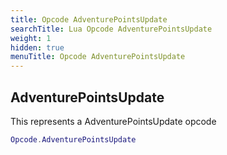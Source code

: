 ```yaml
---
title: Opcode AdventurePointsUpdate
searchTitle: Lua Opcode AdventurePointsUpdate
weight: 1
hidden: true
menuTitle: Opcode AdventurePointsUpdate
---
```

## AdventurePointsUpdate

This represents a AdventurePointsUpdate opcode
```lua
Opcode.AdventurePointsUpdate
```